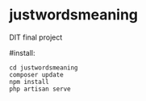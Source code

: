 
# justwordsmeaning
DIT final project

#install:
```git clone https://github.com/toporny/just_words.git
cd justwordsmeaning
composer update
npm install
php artisan serve
```

